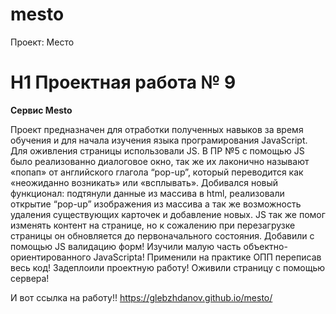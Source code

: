 # mesto
Проект: Место
# H1 Проектная работа № 9
__Сервис Mesto__

Проект предназначен для отработки полученных навыков за время обучения и для начала изучения языка програмирования JavaScript.
Для оживления страницы использовали JS.
В ПР №5 с помощью JS было реализованно диалоговое окно, так же их лаконично называют «попап» от английского глагола “pop-up”, который переводится как «неожиданно возникать» или «всплывать».
Добивался новый функционал: подтянули данные из массива в html, реализовали открытие “pop-up” изображения из массива а так же возможность удаления существующих карточек и добавление новых.
JS так же помог изменять контент на странице, но к сожалению при перезагрузке страницы он обновляется до первоначального состояния.
Добавили с помощью JS валидацию форм!
Изучили малую часть объектно-ориентированного JavaScripta!
Применили на практике ОПП переписав весь код!
Задеплоили проектную работу!
Оживили страницу с помощью сервера!



И вот ссылка на работу!!
https://glebzhdanov.github.io/mesto/
